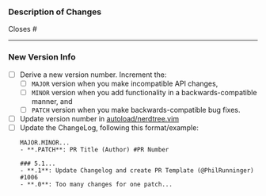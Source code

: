 <!-- Enter the issue number this PR addresses below. If none, remove the line. -->
### Description of Changes

Closes #

---
### New Version Info

- [ ] Derive a new version number. Increment the:
    - [ ] `MAJOR` version when you make incompatible API changes,
    - [ ] `MINOR` version when you add functionality in a backwards-compatible manner, and
    - [ ] `PATCH` version when you make backwards-compatible bug fixes.
- [ ] Update version number in [autoload/nerdtree.vim](https://github.com/scrooloose/nerdtree/blob/master/autoload/nerdtree.vim#L7)
- [ ] Update the ChangeLog, following this format/example:
    ```
    MAJOR.MINOR...
    - **.PATCH**: PR Title (Author) #PR Number

    ### 5.1...
    - **.1**: Update Changelog and create PR Template (@PhilRunninger) #1006
    - **.0**: Too many changes for one patch...
    ```

